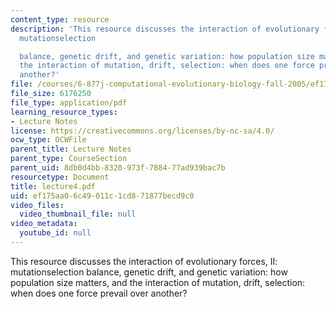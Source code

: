 ```yaml
---
content_type: resource
description: 'This resource discusses the interaction of evolutionary forces, II:
  mutationselection

  balance, genetic drift, and genetic variation: how population size matters, and
  the interaction of mutation, drift, selection: when does one force prevail over
  another?'
file: /courses/6-877j-computational-evolutionary-biology-fall-2005/ef175aa06c49011c1cd871877becd9c0_lecture4.pdf
file_size: 6176250
file_type: application/pdf
learning_resource_types:
- Lecture Notes
license: https://creativecommons.org/licenses/by-nc-sa/4.0/
ocw_type: OCWFile
parent_title: Lecture Notes
parent_type: CourseSection
parent_uid: 8db0d4bb-8320-973f-7884-77ad939bac7b
resourcetype: Document
title: lecture4.pdf
uid: ef175aa0-6c49-011c-1cd8-71877becd9c0
video_files:
  video_thumbnail_file: null
video_metadata:
  youtube_id: null
---
```

This resource discusses the interaction of evolutionary forces, II: mutationselection
balance, genetic drift, and genetic variation: how population size matters, and the interaction of mutation, drift, selection: when does one force prevail over another?